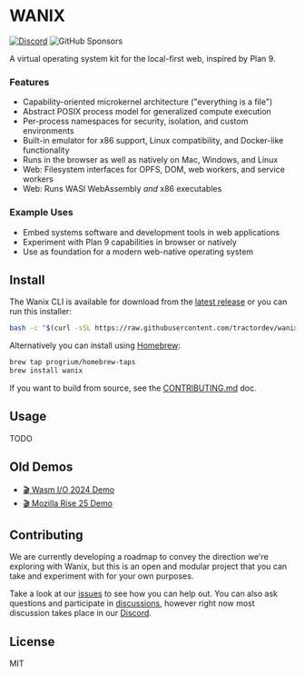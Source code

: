 # WANIX
[![Discord](https://img.shields.io/discord/415940907729420288?label=Discord)](https://discord.gg/nQbgRjEBU4) ![GitHub Sponsors](https://img.shields.io/github/sponsors/progrium?label=Sponsors)

A virtual operating system kit for the local-first web, inspired by Plan 9.

### Features

* Capability-oriented microkernel architecture ("everything is a file")
* Abstract POSIX process model for generalized compute execution
* Per-process namespaces for security, isolation, and custom environments
* Built-in emulator for x86 support, Linux compatibility, and Docker-like functionality
* Runs in the browser as well as natively on Mac, Windows, and Linux
* Web: Filesystem interfaces for OPFS, DOM, web workers, and service workers
* Web: Runs WASI WebAssembly *and* x86 executables

### Example Uses

* Embed systems software and development tools in web applications
* Experiment with Plan 9 capabilities in browser or natively
* Use as foundation for a modern web-native operating system

## Install

The Wanix CLI is available for download from the [latest release](https://github.com/tractordev/wanix/releases/latest) or you can run this installer:

```sh
bash -c "$(curl -sSL https://raw.githubusercontent.com/tractordev/wanix/main/install.sh)"
```

Alternatively you can install using [Homebrew](https://brew.sh/):

```sh
brew tap progrium/homebrew-taps
brew install wanix
```

If you want to build from source, see the [CONTRIBUTING.md](CONTRIBUTING.md) doc.

## Usage

TODO

## Old Demos

* [🎬 Wasm I/O 2024 Demo](https://www.youtube.com/watch?v=cj8FvNM14T4)
* [🎬 Mozilla Rise 25 Demo](https://www.youtube.com/watch?v=KJcd9IckJj8)

## Contributing

We are currently developing a roadmap to convey the direction we're exploring with Wanix, but this is an open and modular project that you can take and experiment with for your own purposes.

Take a look at our [issues](https://github.com/tractordev/wanix/issues) to see how you can help out. You can also ask questions and participate in [discussions](https://github.com/tractordev/wanix/discussions), however right now most discussion takes place in our [Discord](https://discord.gg/nbrwNXVvVa).

## License

MIT
